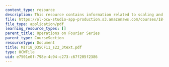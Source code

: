 ```yaml
---
content_type: resource
description: This resource contains information related to scaling and shifting.
file: https://ol-ocw-studio-app-production.s3.amazonaws.com/courses/18-03sc-differential-equations-fall-2011/e7501e0f798e4c94c273c67f205f2386_MIT18_03SCF11_s22_3text.pdf
file_type: application/pdf
learning_resource_types: []
parent_title: Operations on Fourier Series
parent_type: CourseSection
resourcetype: Document
title: MIT18_03SCF11_s22_3text.pdf
type: OCWFile
uid: e7501e0f-798e-4c94-c273-c67f205f2386
---
```

